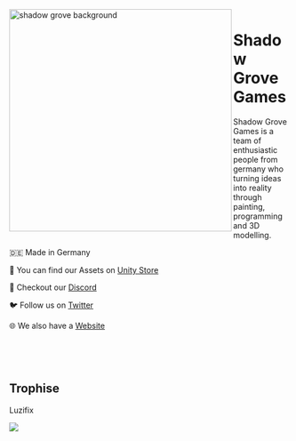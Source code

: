 <img alt="shadow grove background" align="left" src="https://shadow-grove.org/wp-content/uploads/2022/12/ShaodwGroveBG.jpg" width=400>

# Shadow Grove Games
 Shadow Grove Games is a team of enthusiastic people from germany who turning ideas into reality through painting, programming and 3D modelling.

 🇩🇪 Made in Germany

 🛒 You can find our Assets on [Unity Store](https://assetstore.unity.com/publishers/77314)

 💬 Checkout our [Discord](https://discord.com/invite/hrTXpR3zaA)

 🐦 Follow us on [Twitter](https://twitter.com/shadow_grove)

 🌐 We also have a [Website](https://shadow-grove.org/)

­

­
##  Trophise
Luzifix

![](https://github-profile-trophy.vercel.app/?username=luzifix&no-frame=true&theme=dracula&column=3&margin-w=15&margin-h=15)
